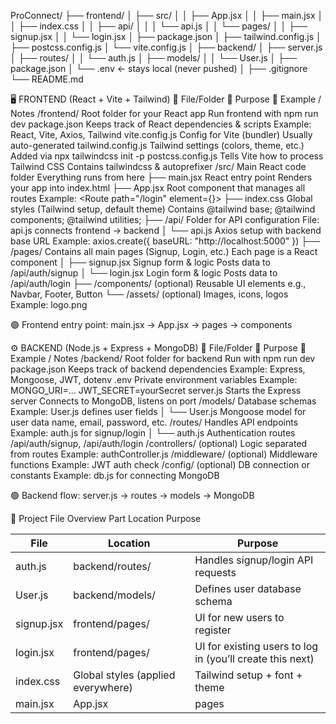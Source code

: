 ProConnect/
├── frontend/
│   ├── src/
│   │   ├── App.jsx
│   │   ├── main.jsx
│   │   ├── index.css
│   │   ├── api/
│   │   │   └── api.js
│   │   └── pages/
│   │       ├── signup.jsx
│   │       └── login.jsx
│   ├── package.json
│   ├── tailwind.config.js
│   ├── postcss.config.js
│   └── vite.config.js
│
├── backend/
│   ├── server.js
│   ├── routes/
│   │   └── auth.js
│   ├── models/
│   │   └── User.js
│   ├── package.json
│   └── .env        ← stays local (never pushed)
│
├── .gitignore
└── README.md



🖥️ FRONTEND (React + Vite + Tailwind)
📁 File/Folder	🧩 Purpose	🧠 Example / Notes
/frontend/	Root folder for your React app	Run frontend with npm run dev
package.json	Keeps track of React dependencies & scripts	Example: React, Vite, Axios, Tailwind
vite.config.js	Config for Vite (bundler)	Usually auto-generated
tailwind.config.js	Tailwind settings (colors, theme, etc.)	Added via npx tailwindcss init -p
postcss.config.js	Tells Vite how to process Tailwind CSS	Contains tailwindcss & autoprefixer
/src/	Main React code folder	Everything runs from here
├── main.jsx	React entry point	Renders your app into index.html
├── App.jsx	Root component that manages all routes	Example: <Route path="/login" element={<Login />}>
├── index.css	Global styles (Tailwind setup, default theme)	Contains @tailwind base; @tailwind components; @tailwind utilities;
├── /api/	Folder for API configuration	File: api.js connects frontend → backend
│ └── api.js	Axios setup with backend base URL	Example: axios.create({ baseURL: "http://localhost:5000" })
├── /pages/	Contains all main pages (Signup, Login, etc.)	Each page is a React component
│ ├── signup.jsx	Signup form & logic	Posts data to /api/auth/signup
│ └── login.jsx	Login form & logic	Posts data to /api/auth/login
├── /components/ (optional)	Reusable UI elements	e.g., Navbar, Footer, Button
└── /assets/ (optional)	Images, icons, logos	Example: logo.png

🟢 Frontend entry point:
main.jsx → App.jsx → pages → components



⚙️ BACKEND (Node.js + Express + MongoDB)
📁 File/Folder	🧩 Purpose	🧠 Example / Notes
/backend/	Root folder for backend	Run with npm run dev
package.json	Keeps track of backend dependencies	Example: Express, Mongoose, JWT, dotenv
.env	Private environment variables	Example:
MONGO_URI=...
JWT_SECRET=yourSecret
server.js	Starts the Express server	Connects to MongoDB, listens on port
/models/	Database schemas	Example: User.js defines user fields
│ └── User.js	Mongoose model for user data	name, email, password, etc.
/routes/	Handles API endpoints	Example: auth.js for signup/login
│ └── auth.js	Authentication routes	/api/auth/signup, /api/auth/login
/controllers/ (optional)	Logic separated from routes	Example: authController.js
/middleware/ (optional)	Middleware functions	Example: JWT auth check
/config/ (optional)	DB connection or constants	Example: db.js for connecting MongoDB

🟢 Backend flow:
server.js → routes → models → MongoDB


📁 Project File Overview
Part Location Purpose

| File       | Location        | Purpose                                                   |
| ---------- | --------------- | --------------------------------------------------------- |
| auth.js    | backend/routes/ | Handles signup/login API requests                         |
| User.js    | backend/models/ | Defines user database schema                              |
| signup.jsx | frontend/pages/ | UI for new users to register                              |
| login.jsx  | frontend/pages/ | UI for existing users to log in (you’ll create this next) |
| index.css	| Global styles (applied everywhere) | Tailwind setup + font + theme |
| main.jsx | App.jsx | pages | React entry point & Renders your app into index.html |


